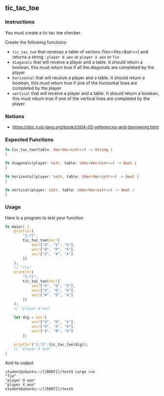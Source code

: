 ## tic_tac_toe

### Instructions

You must create a tic tac toe checker.

Create the following functions:

- `tic_tac_toe` that receives a table of vectors (Vec<Vec<&str>>) and returns a string : `player O won` or `player X won` or `Tie`
- `diagonals` that will receive a player and a table. It should return a boolean, this must return true if all the diagonals are completed by the player
- `horizontal` that will receive a player and a table. It should return a boolean, this must return true if one of the horizontal lines are completed by the player
- `vertical` that will receive a player and a table. It should return a boolean, this must return true if one of the vertical lines are completed by the player

### Notions

- https://doc.rust-lang.org/book/ch04-02-references-and-borrowing.html

### Expected Functions

```rust
fn tic_tac_toe(table: Vec<Vec<&str>>) -> String {
}

fn diagonals(player: &str, table: &Vec<Vec<&str>>) -> bool {
}

fn horizontal(player: &str, table: &Vec<Vec<&str>>) -> bool {
}

fn vertical(player: &str, table: &Vec<Vec<&str>>) -> bool {
}
```

### Usage

Here is a program to test your function

```rust
fn main() {
    println!(
        "{:?}",
        tic_tac_toe(vec![
            vec!["O", "X", "O"],
            vec!["O", "P", "X"],
            vec!["X", "#", "X"]
        ])
    );
    // "Tie"
    println!(
        "{:?}",
        tic_tac_toe(vec![
            vec!["X", "O", "O"],
            vec!["X", "O", "O"],
            vec!["#", "O", "X"]
        ])
    );
    // "player O won"

    let dig = vec![
            vec!["O", "O", "X"],
            vec!["O", "X", "O"],
            vec!["X", "#", "X"]
        ];

    println!("{:?}",tic_tac_toe(dig));
    // "player X won"
}
```

And its output

```console
student@ubuntu:~/[[ROOT]]/test$ cargo run
"Tie"
"player O won"
"player X won"
student@ubuntu:~/[[ROOT]]/test$
```
